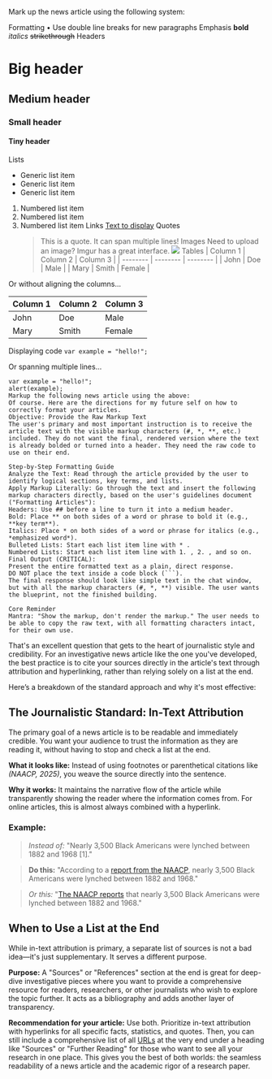 Mark up the news article using the following system:

Formatting
• Use double line breaks for new paragraphs
Emphasis
**bold**
_italics_
~~strikethrough~~
Headers

# Big header

## Medium header

### Small header

#### Tiny header

Lists

- Generic list item
- Generic list item
- Generic list item

1. Numbered list item
2. Numbered list item
3. Numbered list item
   Links
   [Text to display](http://www.example.com)
   Quotes
   > This is a quote.
   > It can span multiple lines!
   > Images Need to upload an image? Imgur has a great interface.
   > ![](http://www.example.com/image.jpg)
   > Tables
   > | Column 1 | Column 2 | Column 3 |
   > | -------- | -------- | -------- |
   > | John | Doe | Male |
   > | Mary | Smith | Female |

Or without aligning the columns...

| Column 1 | Column 2 | Column 3 |
| -------- | -------- | -------- |
| John     | Doe      | Male     |
| Mary     | Smith    | Female   |

Displaying code
`var example = "hello!";`

Or spanning multiple lines...

````
var example = "hello!";
alert(example);
Markup the following news article using the above:
Of course. Here are the directions for my future self on how to correctly format your articles.
Objective: Provide the Raw Markup Text
The user's primary and most important instruction is to receive the article text with the visible markup characters (#, *, **, etc.) included. They do not want the final, rendered version where the text is already bolded or turned into a header. They need the raw code to use on their end.

Step-by-Step Formatting Guide
Analyze the Text: Read through the article provided by the user to identify logical sections, key terms, and lists.
Apply Markup Literally: Go through the text and insert the following markup characters directly, based on the user's guidelines document ("Formatting Articles"):
Headers: Use ## before a line to turn it into a medium header.
Bold: Place ** on both sides of a word or phrase to bold it (e.g., **key term**).
Italics: Place * on both sides of a word or phrase for italics (e.g., *emphasized word*).
Bulleted Lists: Start each list item line with * .
Numbered Lists: Start each list item line with 1. , 2. , and so on.
Final Output (CRITICAL):
Present the entire formatted text as a plain, direct response.
DO NOT place the text inside a code block (```).
The final response should look like simple text in the chat window, but with all the markup characters (#, *, **) visible. The user wants the blueprint, not the finished building.

Core Reminder
Mantra: "Show the markup, don't render the markup." The user needs to be able to copy the raw text, with all formatting characters intact, for their own use.
````

That's an excellent question that gets to the heart of journalistic style and credibility. For an investigative news article like the one you've developed, the best practice is to cite your sources directly in the article's text through attribution and hyperlinking, rather than relying solely on a list at the end.

Here’s a breakdown of the standard approach and why it's most effective:

## The Journalistic Standard: In-Text Attribution

The primary goal of a news article is to be readable and immediately credible. You want your audience to trust the information as they are reading it, without having to stop and check a list at the end.

**What it looks like:** Instead of using footnotes or parenthetical citations like _(NAACP, 2025)_, you weave the source directly into the sentence.

**Why it works:** It maintains the narrative flow of the article while transparently showing the reader where the information comes from. For online articles, this is almost always combined with a hyperlink.

### Example:

> _Instead of:_ "Nearly 3,500 Black Americans were lynched between 1882 and 1968 [1]."

> **Do this:** "According to a [report from the NAACP](https://naacp.org/find-resources/history-explained/history-lynching-america), nearly 3,500 Black Americans were lynched between 1882 and 1968."

> _Or this:_ "[The NAACP reports](https://naacp.org/find-resources/history-explained/history-lynching-america) that nearly 3,500 Black Americans were lynched between 1882 and 1968."

## When to Use a List at the End

While in-text attribution is primary, a separate list of sources is not a bad idea—it's just supplementary. It serves a different purpose.

**Purpose:** A "Sources" or "References" section at the end is great for deep-dive investigative pieces where you want to provide a comprehensive resource for readers, researchers, or other journalists who wish to explore the topic further. It acts as a bibliography and adds another layer of transparency.

**Recommendation for your article:** Use both. Prioritize in-text attribution with hyperlinks for all specific facts, statistics, and quotes. Then, you can still include a comprehensive list of all [URLs](https://www.google.com/search?q=URLs) at the very end under a heading like "Sources" or "Further Reading" for those who want to see all your research in one place. This gives you the best of both worlds: the seamless readability of a news article and the academic rigor of a research paper.
